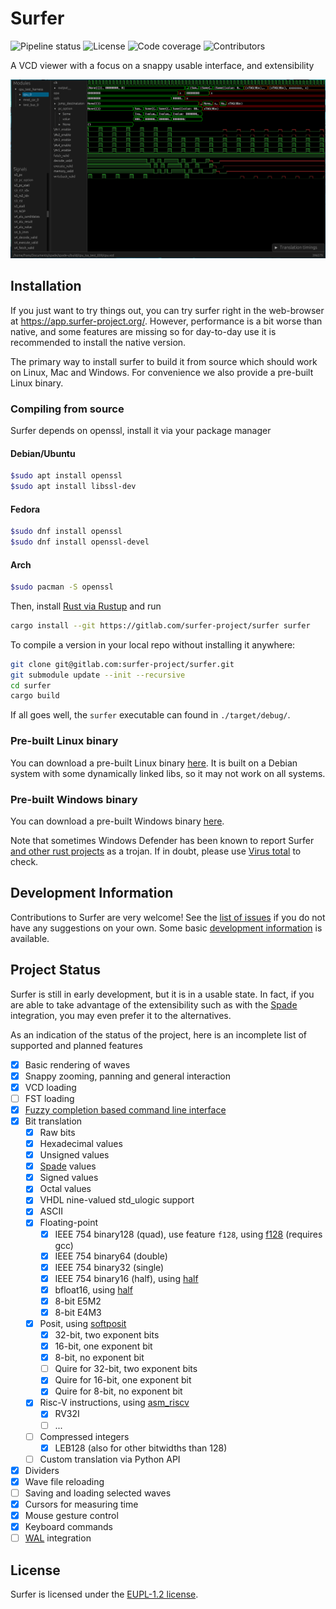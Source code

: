 # Surfer

![Pipeline status](https://gitlab.com/surfer-project/surfer/badges/main/pipeline.svg)
![License](https://img.shields.io/gitlab/license/surfer-project%2Fsurfer)
![Code coverage](https://gitlab.com/surfer-project/surfer/badges/main/coverage.svg)
![Contributors](https://img.shields.io/gitlab/contributors/surfer-project%2Fsurfer)

A VCD viewer with a focus on a snappy usable interface, and extensibility

![A screenshot of surfer](misc/screenshot.png)

## Installation

If you just want to try things out, you can try surfer right in the web-browser
at <https://app.surfer-project.org/>. However, performance is a bit worse than
native, and some features are missing so for day-to-day use it is recommended
to install the native version.

The primary way to install surfer to build it from source which should work on
Linux, Mac and Windows. For convenience we also provide a pre-built Linux
binary.

### Compiling from source

Surfer depends on openssl, install it via your package manager

#### Debian/Ubuntu

```bash
$sudo apt install openssl
$sudo apt install libssl-dev
```

#### Fedora

```bash
$sudo dnf install openssl
$sudo dnf install openssl-devel
```

#### Arch

```bash
$sudo pacman -S openssl
```

Then, install [Rust via Rustup](https://rustup.rs) and run

```bash
cargo install --git https://gitlab.com/surfer-project/surfer surfer
```

To compile a version in your local repo without installing it anywhere:

```bash
git clone git@gitlab.com:surfer-project/surfer.git
git submodule update --init --recursive
cd surfer
cargo build
```

If all goes well, the `surfer` executable can found in `./target/debug/`.

### Pre-built Linux binary

You can download a pre-built Linux binary
[here](https://gitlab.com/api/v4/projects/42073614/jobs/artifacts/main/download?job=linux_build).
It is built on a Debian system with some dynamically linked libs, so it may
not work on all systems.

### Pre-built Windows binary

You can download a pre-built Windows binary
[here](https://gitlab.com/api/v4/projects/42073614/jobs/artifacts/main/download?job=windows_build).

Note that sometimes Windows Defender has been known to report Surfer [and other rust projects](https://github.com/cargo-bins/cargo-binstall/issues/945) as a trojan. If in doubt, please use [Virus total](https://www.virustotal.com/) to check.

## Development Information

Contributions to Surfer are very welcome! See the
[list of issues](https://gitlab.com/surfer-project/surfer/-/issues) if you do not have any
suggestions on your own. Some basic [development information](https://gitlab.com/surfer-project/surfer/-/wikis/home)
is available.

## Project Status

Surfer is still in early development, but it is in a usable state. In fact, if
you are able to take advantage of the extensibility such as with the
[Spade](https://spade-lang.org) integration, you may even prefer it to the alternatives.

As an indication of the status of the project, here is an incomplete list of supported and planned features

- [x] Basic rendering of waves
- [x] Snappy zooming, panning and general interaction
- [x] VCD loading
- [ ] FST loading
- [x] [Fuzzy completion based command line interface](misc/surfer_ui_trimmed.mp4)
- [x] Bit translation
  - [x] Raw bits
  - [x] Hexadecimal values
  - [x] Unsigned values
  - [x] [Spade](https://spade-lang.org) values
  - [x] Signed values
  - [x] Octal values
  - [x] VHDL nine-valued std_ulogic support
  - [x] ASCII
  - [x] Floating-point
    - [x] IEEE 754 binary128 (quad), use feature `f128`, using [f128](https://docs.rs/f128/) (requires gcc)
    - [x] IEEE 754 binary64 (double)
    - [x] IEEE 754 binary32 (single)
    - [x] IEEE 754 binary16 (half), using [half](https://docs.rs/half/)
    - [x] bfloat16, using [half](https://docs.rs/half/)
    - [x] 8-bit E5M2
    - [x] 8-bit E4M3
  - [x] Posit, using [softposit](https://docs.rs/softposit/)
    - [x] 32-bit, two exponent bits
    - [x] 16-bit, one exponent bit
    - [x] 8-bit, no exponent bit
    - [ ] Quire for 32-bit, two exponent bits
    - [x] Quire for 16-bit, one exponent bit
    - [x] Quire for 8-bit, no exponent bit
  - [x] Risc-V instructions, using [asm_riscv](https://docs.rs/asm_riscv/)
    - [x] RV32I
    - [ ] ...
  - [ ] Compressed integers
    - [x] LEB128 (also for other bitwidths than 128)
  - [ ] Custom translation via Python API
- [x] Dividers
- [x] Wave file reloading
- [ ] Saving and loading selected waves
- [x] Cursors for measuring time
- [x] Mouse gesture control
- [x] Keyboard commands
- [ ] [WAL](https://wal-lang.org) integration

## License

Surfer is licensed under the [EUPL-1.2 license](LICENSE.txt).
